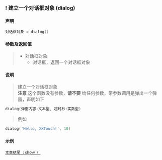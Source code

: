 ### \! 建立一个对话框对象 (**dialog**)


#### 声明
```lua
对话框对象 = dialog()
```


#### 参数及返回值
> - 对话框对象
>   - 对话框，返回一个对话框对象


#### 说明
> 建立一个对话框对象  
> **注意** 这个函数没有参数，**请不要** 给任何参数，带参数调用是弹出一个弹窗，声明如下  
```lua
dialog(弹窗内容:文本型, 超时秒:实数型)
```
> 例如  
```lua
dialog('Hello, XXTouch!', 10)
```


#### 示例  
[`本章结尾 :show() `](/Handbook/dialog/_show.md)  

